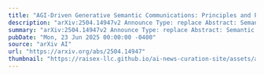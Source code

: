 ```yaml
---
title: "AGI-Driven Generative Semantic Communications: Principles and Practices"
description: "arXiv:2504.14947v2 Announce Type: replace Abstract: Semantic communications leverage artificial intelligence (AI) technologies to extract semantic information for efficient data delivery, thereby significantly reducing communication cost. With the evolution towards artificial general intelligence (AGI), the increasing demands for AGI services pose new challenges to semantic communications. In this context, an AGI application is typically defined on a general-sense task, covering a broad, even unforeseen, set of objectives, as well as driven by the need for a human-friendly interface in forms (e.g., videos, images, or text) easily understood by human users.In response, we introduce an AGI-driven communication paradigm for supporting AGI applications, called generative semantic communication (GSC). We first describe the basic concept of GSC and its difference from existing semantic communications, and then introduce a general framework of GSC based on advanced AI technologies including foundation models and generative models. Two case studies are presented to verify the advantages of GSC. Finally, open challenges and new research directions are discussed to stimulate this line of research and pave the way for practical applications."
summary: "arXiv:2504.14947v2 Announce Type: replace Abstract: Semantic communications leverage artificial intelligence (AI) technologies to extract semantic information for efficient data delivery, thereby significantly reducing communication cost. With the evolution towards artificial general intelligence (AGI), the increasing demands for AGI services pose new challenges to semantic communications. In this context, an AGI application is typically defined on a general-sense task, covering a broad, even unforeseen, set of objectives, as well as driven by the need for a human-friendly interface in forms (e.g., videos, images, or text) easily understood by human users.In response, we introduce an AGI-driven communication paradigm for supporting AGI applications, called generative semantic communication (GSC). We first describe the basic concept of GSC and its difference from existing semantic communications, and then introduce a general framework of GSC based on advanced AI technologies including foundation models and generative models. Two case studies are presented to verify the advantages of GSC. Finally, open challenges and new research directions are discussed to stimulate this line of research and pave the way for practical applications."
pubDate: "Mon, 23 Jun 2025 00:00:00 -0400"
source: "arXiv AI"
url: "https://arxiv.org/abs/2504.14947"
thumbnail: "https://raisex-llc.github.io/ai-news-curation-site/assets/arxiv.png"
---
```


